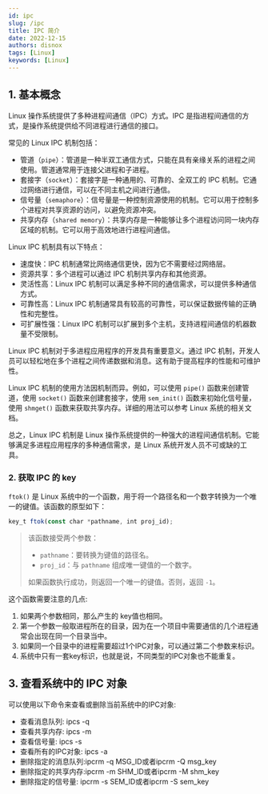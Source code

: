 ```yaml
---
id: ipc
slug: /ipc
title: IPC 简介
date: 2022-12-15
authors: disnox
tags: [Linux]
keywords: [Linux]
---
```


<!-- truncate -->

## 1. 基本概念

Linux 操作系统提供了多种进程间通信（IPC）方式。IPC 是指进程间通信的方式，是操作系统提供给不同进程进行通信的接口。

常见的 Linux IPC 机制包括：

- 管道（`pipe`）：管道是一种半双工通信方式，只能在具有亲缘关系的进程之间使用。管道通常用于连接父进程和子进程。
- 套接字（`socket`）：套接字是一种通用的、可靠的、全双工的 IPC 机制。它通过网络进行通信，可以在不同主机之间进行通信。
- 信号量（`semaphore`）：信号量是一种控制资源使用的机制。它可以用于控制多个进程对共享资源的访问，以避免资源冲突。
- 共享内存（`shared memory`）：共享内存是一种能够让多个进程访问同一块内存区域的机制。它可以用于高效地进行进程间通信。

Linux IPC 机制具有以下特点：

- 速度快：IPC 机制通常比网络通信更快，因为它不需要经过网络层。
- 资源共享：多个进程可以通过 IPC 机制共享内存和其他资源。
- 灵活性高：Linux IPC 机制可以满足多种不同的通信需求，可以提供多种通信方式。
- 可靠性高：Linux IPC 机制通常具有较高的可靠性，可以保证数据传输的正确性和完整性。
- 可扩展性强：Linux IPC 机制可以扩展到多个主机，支持进程间通信的机器数量不受限制。

Linux IPC 机制对于多进程应用程序的开发具有重要意义。通过 IPC 机制，开发人员可以轻松地在多个进程之间传递数据和消息。这有助于提高程序的性能和可维护性。

Linux IPC 机制的使用方法因机制而异。例如，可以使用 `pipe()` 函数来创建管道，使用 `socket()` 函数来创建套接字，使用 `sem_init()` 函数来初始化信号量，使用 `shmget()` 函数来获取共享内存。详细的用法可以参考 Linux 系统的相关文档。

总之，Linux IPC 机制是 Linux 操作系统提供的一种强大的进程间通信机制。它能够满足多进程应用程序的多种通信需求，是 Linux 系统开发人员不可或缺的工具。

### 2. 获取 IPC 的 key

`ftok()` 是 Linux 系统中的一个函数，用于将一个路径名和一个数字转换为一个唯一的键值。该函数的原型如下：

```jsx showLineNumbers
key_t ftok(const char *pathname, int proj_id);
```

> 该函数接受两个参数：
>
> - `pathname`：要转换为键值的路径名。
> - `proj_id`：与 `pathname` 组成唯一键值的一个数字。
>
> 如果函数执行成功，则返回一个唯一的键值。否则，返回 `-1`。

这个函数需要注意的几点:

1. 如果两个参数相同，那么产生的 key值也相同。
2. 第一个参数一般取进程所在的目录，因为在一个项目中需要通信的几个进程通常会出现在同一个目录当中。
3. 如果同一个目录中的进程需要超过1个IPC对象，可以通过第二个参数来标识。
4. 系统中只有一套key标识，也就是说，不同类型的IPC对象也不能重复。

## 3. 查看系统中的 IPC 对象

可以使用以下命令来查看或删除当前系统中的IPC对象:

+ 查看消息队列: ipcs -q
+ 查看共享内存: ipcs -m
+ 查看信号量: ipcs -s
+ 查看所有的IPC对象: ipcs -a
+ 删除指定的消息队列:ipcrm -q MSG_ID或者ipcrm -Q msg_key
+ 删除指定的共享内存:ipcrm -m SHM_ID或者ipcrm -M shm_key
+ 删除指定的信号量: ipcrm -s SEM_ID或者ipcrm -S sem_key



